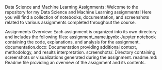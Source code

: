 Data Science and Machine Learning Assignments:
Welcome to the repository for my Data Science and Machine Learning assignments! Here you will find a collection of notebooks, documentation, and screenshots related to various assignments completed throughout the course.

Assignments Overview:
Each assignment is organized into its own directory and includes the following files:
assignment_name.ipynb: Jupyter notebook containing the code, explanations, and analysis for the assignment.
documentation.docx: Documentation providing additional context, methodology, and results interpretation.
screenshots/: Directory containing screenshots or visualizations generated during the assignment.
readme.md: Readme file providing an overview of the assignment and its contents.
